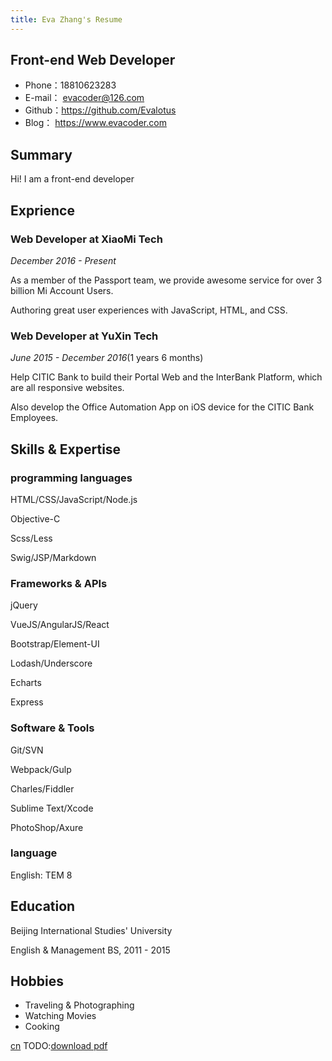 ```yaml
---
title: Eva Zhang's Resume
---
```


## Front-end Web Developer
- Phone：18810623283         
- E-mail： evacoder@126.com
- Github：https://github.com/Evalotus                
- Blog： https://www.evacoder.com

## Summary
Hi! I am a front-end developer

## Exprience
### Web Developer at XiaoMi Tech

*December 2016 - Present*

As a member of the Passport team, we provide awesome service for over 3 billion Mi Account Users.

Authoring great user experiences with JavaScript, HTML, and CSS.


### Web Developer at YuXin Tech

*June 2015 - December 2016*(1 years 6 months)

Help CITIC Bank to build their Portal Web and the InterBank Platform, which are all responsive websites.

Also develop the Office Automation App on iOS device for the CITIC Bank Employees.



## Skills & Expertise
### programming languages
HTML/CSS/JavaScript/Node.js

Objective-C

Scss/Less

Swig/JSP/Markdown
### Frameworks & APIs
jQuery

VueJS/AngularJS/React

Bootstrap/Element-UI

Lodash/Underscore

Echarts

Express

### Software & Tools
Git/SVN

Webpack/Gulp

Charles/Fiddler

Sublime Text/Xcode

PhotoShop/Axure

### language

English: TEM 8

## Education
Beijing International Studies' University  

English & Management BS, 2011 - 2015

## Hobbies
- Traveling & Photographing
- Watching Movies
- Cooking

[cn](/about/cn.html)
TODO:[download pdf](evacode.com)
